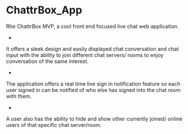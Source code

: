
# ChattrBox_App

Rhe ChattrBox MVP, a cool front end focused live chat web application.

-

It offers a sleek design and easily displayed chat conversation and chat input with the ability to join different chat servers/ rooms to enjoy conversation of the same interest.

-

The application offers a real time live sign in notification feature so each user signed in can be notified of who else has signed into  the chat room with them.

-

A user also has the ability to hide and show other currently joined/ online users of that specific chat server/room.
